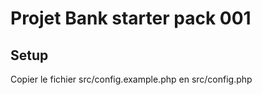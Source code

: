 # Projet Bank starter pack 001

## Setup
Copier le fichier src/config.example.php en src/config.php
